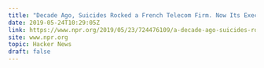 ```yaml
---
title: "Decade Ago, Suicides Rocked a French Telecom Firm. Now Its Execs Stand Trial"
date: 2019-05-24T10:29:05Z
link: https://www.npr.org/2019/05/23/724476109/a-decade-ago-suicides-rocked-a-french-telecom-firm-now-its-execs-stand-trial?utm_medium=RSS&utm_source=hune
site: www.npr.org
topic: Hacker News
draft: false
---
```

